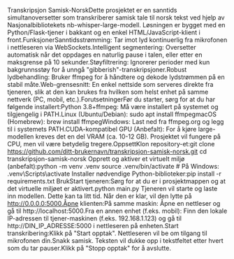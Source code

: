 Transkripsjon Samisk-NorskDette prosjektet er en sanntids simultanoversetter som transkriberer samisk tale til norsk tekst ved hjelp av Nasjonalbibliotekets nb-whisper-large-modell. Løsningen er bygget med en Python/Flask-tjener i bakkant og en enkel HTML/JavaScript-klient i front.FunksjonerSanntidsstrømming: Tar imot lyd kontinuerlig fra mikrofonen i nettleseren via WebSockets.Intelligent segmentering: Oversetter automatisk når det oppdages en naturlig pause i talen, eller etter en maksgrense på 10 sekunder.Støyfiltrering: Ignorerer perioder med kun bakgrunnsstøy for å unngå "gibberish"-transkripsjoner.Robust lydbehandling: Bruker ffmpeg for å håndtere og dekode lydstrømmen på en stabil måte.Web-grensesnitt: En enkel nettside som serveres direkte fra tjeneren, slik at den kan brukes fra hvilken som helst enhet på samme nettverk (PC, mobil, etc.).ForutsetningerFør du starter, sørg for at du har følgende installert:Python 3.8+ffmpeg: Må være installert på systemet og tilgjengelig i PATH.Linux (Ubuntu/Debian): sudo apt install ffmpegmacOS (Homebrew): brew install ffmpegWindows: Last ned fra ffmpeg.org og legg til i systemets PATH.CUDA-kompatibel GPU (Anbefalt): For å kjøre large-modellen kreves det en del VRAM (ca. 10-12 GB). Prosjektet vil fungere på CPU, men vil være betydelig tregere.OppsettKlon repository-et:git clone https://github.com/ditt-brukernavn/transkripsjon-samisk-norsk.git
cd transkripsjon-samisk-norsk
Opprett og aktiver et virtuelt miljø (anbefalt):python -m venv .venv
source .venv/bin/activate  # På Windows: .venv\Scripts\activate
Installer nødvendige Python-biblioteker:pip install -r requirements.txt
BrukStart tjeneren:Sørg for at du er i prosjektmappen og at det virtuelle miljøet er aktivert.python main.py
Tjeneren vil starte og laste inn modellen. Dette kan ta litt tid. Når den er klar, vil den lytte på http://0.0.0.0:5000.Åpne klienten:På samme maskin: Åpne en nettleser og gå til http://localhost:5000.Fra en annen enhet (f.eks. mobil): Finn den lokale IP-adressen til tjener-maskinen (f.eks. 192.168.1.123) og gå til http://DIN_IP_ADRESSE:5000 i nettleseren på enheten.Start transkribering:Klikk på "Start opptak". Nettleseren vil be om tilgang til mikrofonen din.Snakk samisk. Teksten vil dukke opp i tekstfeltet etter hvert som du tar pauser.Klikk på "Stopp opptak" for å avslutte.
